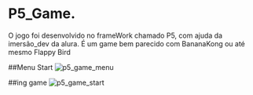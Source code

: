 # P5_Game.
O jogo foi desenvolvido no frameWork chamado P5, com ajuda da imersão_dev da alura. É um game bem parecido com BananaKong ou até mesmo Flappy Bird

##Menu Start
![p5_game_menu](https://user-images.githubusercontent.com/79803635/117190670-1c934a00-adb6-11eb-9e77-5402975d13ac.png)

##ing game
![p5_game_start](https://user-images.githubusercontent.com/79803635/117190926-61b77c00-adb6-11eb-8a26-ff252d5041f2.png)
